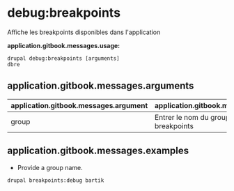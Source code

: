 # debug:breakpoints
Affiche les breakpoints disponibles dans l'application

**application.gitbook.messages.usage:**
```
drupal debug:breakpoints [arguments]
dbre
```

## application.gitbook.messages.arguments
application.gitbook.messages.argument | application.gitbook.messages.details
---------|-------------
group | Entrer le nom du groupe de breakpoints

## application.gitbook.messages.examples
* Provide a group name.
```
drupal breakpoints:debug bartik
```
